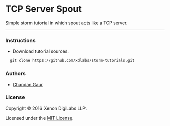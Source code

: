 # TCP Server Spout
Simple storm tutorial in which spout acts like a TCP server.

-------------------------------------------------------------

### Instructions
* Download tutorial sources.
~~~
  git clone https://github.com/xdlabs/storm-tutorials.git
~~~

### Authors
* [Chandan Gaur](https://github.com/gaurchandan)

### License
Copyright &copy; 2016 Xenon DigiLabs LLP.

Licensed under the [MIT License](LICENSE).

